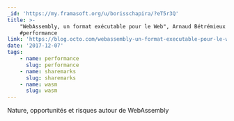 ```yaml
---
_id: 'https://my.framasoft.org/u/borisschapira/?eT5r3Q'
title: >-
    "WebAssembly, un format exécutable pour le Web", Arnaud Bétrémieux #wasm
    #performance
link: 'https://blog.octo.com/webassembly-un-format-executable-pour-le-web/'
date: '2017-12-07'
tags:
    - name: performance
      slug: performance
    - name: sharemarks
      slug: sharemarks
    - name: wasm
      slug: wasm
---
```


<div class="markdown"><p>Nature, opportunités et risques autour de WebAssembly
</p></div>
